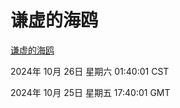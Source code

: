 # 谦虚的海鸥
[谦虚的海鸥](http://219.139.199.238:56308/qxdho/course/base/hotlink/index.php)

2024年 10月 26日 星期六 01:40:01 CST

2024年 10月 25日 星期五 17:40:01 GMT
